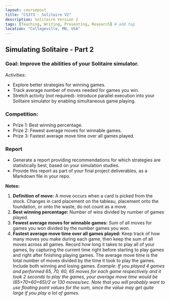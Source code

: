 ```yaml
---
layout: coursepost
title: "CS373 - Solitaire V2"
description: Solitaire Version 2
tags: [Teaching, Writing, Presenting, Research] # add tag
location: "Collegeville, MN, USA"
---
```


## Simulating Solitaire - Part 2

### Goal: Improve the abilities of your Solitaire simulator.

Activities:
- Explore better strategies for winning games.
- Track average number of moves needed for games you win.
- Stretch activity (not required): introduce parallel execution into your Solitaire simulator by enabling simultaneous game playing.

### Competition:
- Prize 1: Best winning percentage.
- Prize 2: Fewest average moves for winnable games.
- Prize 3: Fastest average move time over all games played.

### Report
- Generate a report providing recommendations for which strategies are statistically best, based on your simulation studies.
- Provide this report as part of your final project deliverables, as a Markdown file in your repo.

**Notes:** 
1. **Definition of move:** A move occurs when a card is picked from the stock.  Changes in card placement on the tableau, placement onto the foundation, or onto the waste, do not count as a move.
1. **Best winning percentage:** Number of wins divided by number of games played.
1. **Fewest average moves for winnable games:** Sum of all moves for games you won divided by the number games you won.
1. **Fastest average move time over all games played:** Keep track of how many moves you make during each game, then keep the sum of all moves across all games.  Record how long it takes to play all of your games, by capturing the current time right before starting to play games and right after finishing playing games.  The average move time is the total number of moves divided by the time it took to play the games.  Include both winning and losing games. _Example: If you played 4 games and performed 65, 70, 60, 65 moves for each game respectively and it took 2 seconds to play the games, your average move time would be (65+70+60+65)/2 or 130 moves/sec.  Note that you will probably want to use floating point values for the sum, since the value may get quite large if you play a lot of games._




